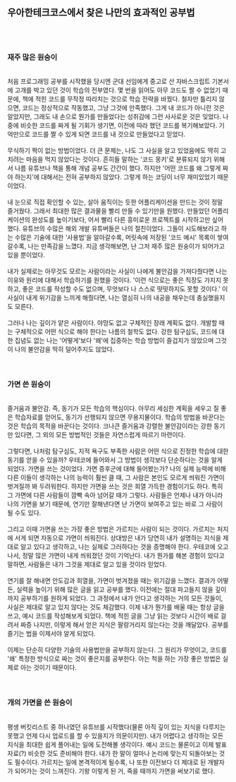 ## 우아한테크코스에서 찾은 나만의 효과적인 공부법

<br /><br />

### 재주 많은 원숭이

<br />
처음 프로그래밍 공부를 시작했을 당시엔 군대 선임에게 중고로 산 자바스크립트 기본서에 고개를 박고 있던 것이 학습의 전부였다. 몇 번을 읽어도 아무 코드도 짤 수 없었기 때문에, 책에 적힌 코드를 무작정 따라치는 것으로 학습 전략을 바꿨다. 철자만 틀리지 않으면, 코드는 정상적으로 작동했고, 그냥 그것에 만족했다. 그게 내 코드가 아니란 것은 알았지만, 그래도 내 손으로 뭔가를 만들었다는 성취감에 그런 사사로운 것은 잊었다. 나중에 비슷한 코드를 짜게 될 기회가 생기면, 이전에 따라 했던 코드를 복기해보았다. 기억만으로 코드를 짤 수 있게 되면 코드를 내 것으로 만들었다고 믿었다.
<br /><br />
무식하기 짝이 없는 방법이었다. 더 큰 문제는, 나도 그 사실을 알고 있었음에도 딱히 고치려는 마음을 먹지 않았다는 것이다. 흔히들 말하는 '코드 몽키'로 분류되지 않기 위해서 나름 유튜브나 책을 통해 개념 공부도 간간이 했다. 하지만 '어떤 코드를 왜 그렇게 짜야 하는지'에 대해서는 전혀 공부하지 않았다. 그렇게 하는 코딩이 너무 재미있었기 때문이었다.
<br /><br />
내 눈으로 직접 확인할 수 있는, 살아 움직이는 듯한 어플리케이션을 만드는 것이 정말 즐거웠다. 그래서 최대한 많은 결과물을 빨리 만들 수 있기만을 원했다. 만들었던 어플리케이션의 완성도를 높이기보다, 어서 빨리 다른 흥미로운 프로젝트를 시작하고만 싶어 했다. 유튜브의 수많은 해외 개발 유튜버들은 나의 절친이었다. 그들이 시도해보라고 하는 수많은 기술에 대한 '사용법'을 알아갈수록, 머릿속에 저장된 '코드 예시' 목록이 쌓여갈수록, 나는 만족감을 느꼈다. 지금 생각해보면, 난 그저 재주 많은 원숭이가 되어가고 있을 뿐이었다.
<br /><br />
내가 실제로는 아무것도 모르는 사람이라는 사실이 나에게 불안감을 가져다줬다면 나는 이유와 원리에 대해서 학습하기를 원했을 것이다. '이런 식으로는 좋은 직장도 가지지 못하고, 좋은 코드를 작성할 수도 없으며, 무엇보다 나 스스로 떳떳하지도 못할 것이다.' 이 사실이 내게 위기감을 느끼게 해줬다면, 나는 열심히 나의 내공을 채우는데 충실했을지도 모른다.
<br /><br />
그러나 나는 깊이가 얕은 사람이다. 야망도 없고 구체적인 장래 계획도 없다. 개발할 때는 구체적으로 어떤 식으로 해야 한다는 나름의 철학도 없다. 강한 탐구심도, 코드에 대한 집념도 없는 나는 '어떻게'보다 '왜'에 집중하는 학습 방법이 즐겁지가 않았으며 그것이 나의 불안감을 딱히 덜어주지도 않았다.
<br /><br /><br />

### 가면 쓴 원숭이

<br />
즐거움과 불안감. 즉, 동기가 모든 학습의 핵심이다. 아무리 세심한 계획을 세우고 질 좋은 학습자료를 얻어도, 동기가 선행되지 않으면 무용지물이다. 학습의 방법을 바꾼다는 것은 학습의 목적을 바꾼다는 것이다. 크나큰 즐거움과 강렬한 불안감이라는 강한 동기만 있다면, 그 외의 모든 방법적인 것들은 자연스럽게 따르기 마련이다.
<br /><br />
그렇다면, 나처럼 탐구심도, 지적 욕구도 부족한 사람은 어떤 식으로 진정한 학습에 대한 동기를 얻을 수 있을까? 우테코에 들어와서 그 방법이 생각보다 단순하다는 것을 알게 되었다. 가면을 쓰는 것이었다. 가면 증후군에 대해 들어봤는가? 나의 실제 능력에 비해 다른 이들이 생각하는 나의 능력이 훨씬 클 때, 그 사람은 본인도 모르게 씌워진 가면이 벗겨질까 봐 두려워한다. 하지만 가면을 쓰는 것은 희열 가득한 경험이기도 하다. 특히 그 가면에 다른 사람들이 깜빡 속아 넘어갈 때가 그렇다. 사람들은 언제나 내가 아니라 나의 가면을 보기 때문에, 연기만 잘해낸다면 난 가면이 보여주고 있는 바로 그 사람이 될 수도 있다.
<br /><br />
그리고 이때 가면을 쓰는 가장 좋은 방법은 가르치는 사람이 되는 것이다. 가르치는 처지에 서게 되면 자동으로 가면이 씌워진다. 상대방은 내가 당연히 내가 설명하는 지식을 제대로 알고 있다고 생각하고, 나는 실제로 그러하다는 것을 증명해야 한다. 우테코에 오고 나서, 정말 많은 가면이 내게 씌워졌던 것이 기억난다. 내가 뭔가를 해본 경험이 있다고 말하면, 사람들은 내가 그것을 제대로 알고 있을 것이라 믿었다.
<br /><br />
연기를 잘 해내면 안도감과 희열을, 가면이 벗겨졌을 때는 위기감을 느꼈다. 결과가 어떻든, 실력을 높이기 위해 많은 글을 읽고 공부를 했다. 이전에는 절대 파고들지 않을 깊이까지 공부하기를 원하게 되었다. 그 과정에서 내가 안다고 생각하는 거의 모든 것들이, 사실은 제대로 알고 있지 않다는 것도 체감했다. 이제 내가 뭔가를 배울 때는 항상 글을 쓰고, 예시 코드를 작성해보게 되었다. 책에 적힌 글을 그냥 읽는 것보다 시간이 배로 걸려서 짜증 나지만, 이렇게 해서 얻은 지식은 팔랑거리지 않는다는 것을 깨달았다. 공부를 즐기는 법을 이제서야 알게 되었다.
<br /><br />
이제는 단순히 다양한 기술의 사용법만을 공부하지 않는다. 그 원리가 무엇이고, 코드를 '왜' 특정한 방식으로 짜는 것이 좋은지를 공부한다. 아는 척을 하는 가장 좋은 방법은 실제로 아는 것이기 때문이다.
<br /><br /><br />

### 개의 가면을 쓴 원숭이

<br />
평생 버킷리스트 중 하나였던 유튜브를 시작했다(물론 아직 깊이 있는 지식을 다루지는 못했고 언제 다시 업로드를 할 수 있을지가 의문이지만). 내가 어렵다고 생각하는 모든 지식을 최대한 쉽게 풀어내는 일에 도전해볼 생각이다. 예시 코드는 물론이고 이제 발표 자료(?) 비슷한 것도 준비해야 한다. 내가 한 말이 얼마나 논리에 맞는지 되돌아보는 것도 필수이다. 가르치는 일에 본격적이게 될수록, 나 또한 이전보다 더 제대로 된 개발자가 되어가는 것이 느껴진다. 기왕 이렇게 된 거, 죽을 때까지 가면을 써보기로 했다.
<br /><br />
